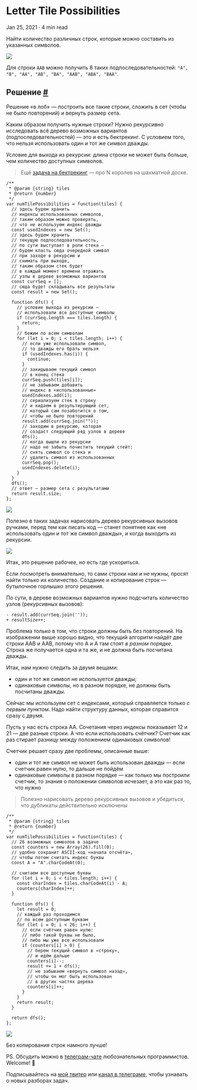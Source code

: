 Letter Tile Possibilities
=========================

Jan 25, 2021 · 4 min read

Найти количество различных строк, которые можно составить из указанных символов.

![](/images/letter-tiles-possibilities--ex.jpg)

Для строки `AAB` можно получить 8 таких подпоследовательностей: `"A", "B", "AA", "AB", "BA", "AAB", "ABA", "BAA"`.

Решение [#](#решение)
---------------------

Решение «в лоб» — построить все такие строки, сложить в сет (чтобы не было повторений) и вернуть размер сета.

Каким образом получить нужные строки? Нужно рекурсивно исследовать всё дерево возможных вариантов (подпоследовательностей) — это и есть бектрекинг. С условием того, что нельзя использовать один и тот же символ дважды.

Условие для выхода из рекурсии: длина строки не может быть больше, чем количество доступных символов.

> Ещё [задача на бектрекинг](/posts/n-queens) — про N королев на шахматной доске.

    /**
     * @param {string} tiles
     * @return {number}
     */
    var numTilePossibilities = function(tiles) {
      // здесь будем хранить
      // индексы использованных символов,
      // таким образом можно проверять,
      // что не используем индекс дважды
      const usedIndexes = new Set();
      // здесь будем хранить
      // текущую подпоследовательность,
      // по сути выступает в роли стека —
      // будем класть сюда очередной символ
      // при заходе в рекурсию и
      // снимать при выходе,
      // таким образом стек будет
      // в каждый момент времени отражать
      // узлы в дереве возможных вариантов
      const currSeq = [];
      // сюда будет складывать все результаты
      const result = new Set();
    
      function dfs() {
        // условие выхода из рекурсии —
        // использовали все доступные символы
        if (currSeq.length === tiles.length) {
          return;
        }
        // бежим по всем символам
        for (let i = 0; i < tiles.length; i++) {
          // если уже использовали символ,
          // то дважды его брать нельзя
          if (usedIndexes.has(i)) {
            continue;
          }
          // закидываем текущий символ
          // в конец стека
          currSeq.push(tiles[i]);
          // не забываем добавить
          // индекс в «использованные»
          usedIndexes.add(i);
          // сериализуем стек в строку
          // и кидаем в результирующий сет,
          // который сам позаботится о том,
          // чтобы не было повторений
          result.add(currSeq.join(""));
          // заходим в рекурсию, которая
          // создаст следующий ряд узлов в дереве
          dfs();
          // когда вышли из рекурсии
          // надо не забыть почистить текущий стейт:
          // снять символ со стека и
          // удалить символ из использованных
          currSeq.pop();
          usedIndexes.delete(i);
        }
      }
      dfs();
      // ответ — размер сета с результатами
      return result.size;
    };
    

![](/images/letter-tiles-possibilities--tree.jpg)

Полезно в таких задачах нарисовать дерево рекурсивных вызовов ручками, перед тем как писать код — станет понятнее как «не использовать один и тот же символ дважды», и когда выходить из рекурсии.

![](/images/letter-tiles-possibilities--sol1.jpg)

Итак, это решение рабочее, но есть где ускориться.

Если посмотреть внимательно, то сами строки нам и не нужны, просят найти только их количество. Создание и копирование строк — бутылочное горлышко этого решения.

По сути, в дереве возможных вариантов нужно подсчитать количество узлов (рекурсивных вызовов):

    - result.add(currSeq.join(''));
    + resultSize++;
    

Проблема только в том, что строки должны быть без повторений. На изображении выше хорошо видно, что текущий алгоритм найдёт две строки AAB и AAB, потому что A и A там стоят _в разном порядке_. Строка же получается одна и та же, и не должна быть посчитана дважды.

Итак, нам нужно следить за двумя вещами:

*   один и тот же символ не используется дважды;
*   одинаковые символы, но в разном порядке, не должны быть посчитаны дважды.

Сейчас мы используем сет с индексами, который справляется только _с первым пунктом_. Надо найти структуру данных, которая справится сразу с двумя.

Пусть у нас есть строка AA. Сочетания через индексы показывает 12 и 21 — две разные строки. А что если использовать счётчик? Счетчик как раз стирает разницу между положением одинаковых символов!

Счетчик решает сразу две проблемы, описанные выше:

*   один и тот же символ не может быть использован дважды — если счетчик равен нулю, то дальше не пойдём
*   одинаковые символы в разном порядке — как только мы построили счетчик, то знания о положении символов исчезает, а это как раз то, что нужно

> Полезно нарисовать дерево рекурсивных вызовов и убедиться, что дубликаты действительно исключены

    /**
     * @param {string} tiles
     * @return {number}
     */
    var numTilePossibilities = function(tiles) {
      // 26 возможных символов в задаче
      const counters = new Array(26).fill(0);
      // удобно сохранит ASCII-код «начала отсчёта»,
      // чтобы потом считать индекс буквы
      const A = "A".charCodeAt(0);
    
      // считаем все доступные буквы
      for (let i = 0; i < tiles.length; i++) {
        const charIndex = tiles.charCodeAt(i) - A;
        counters[charIndex]++;
      }
    
      function dfs() {
        let result = 0;
        // каждый раз проходимся
        // по всем доступным буквам
        for (let i = 0; i < 26; i++) {
          // если счётчик равен нулю:
          // либо такой буквы не было,
          // либо мы уже все использовали
          if (counters[i] > 0) {
            // берем текущий символ в «строку»,
            // и идём дальше
            counters[i]--;
            result += 1 + dfs();
            // не забываем «вернуть символ назад»,
            // чтобы он мог быть использован
            // в других частях дерева
            counters[i]++;
          }
        }
        return result;
      }
    
      return dfs();
    };
    

![](/images/letter-tiles-possibilities--sol2.jpg)

Без копирования строк намного лучше!

PS. Обсудить можно в [телеграм-чате](https://t.me/ctci_chat_ru) любознательных программистов. Welcome! 🤗

Подписывайтесь на [мой твитер](https://twitter.com/vitkarpov) или [канал в телеграме](https://t.me/coding_interviews), чтобы узнавать о новых разборах задач.